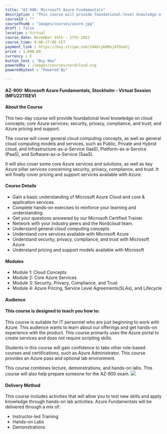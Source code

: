 ```yaml
---
title: "AZ-900: Microsoft Azure Fundamentals"
description : "This course will provide foundational-level knowledge of cloud services and how those services are provided with Microsoft Azure."
courseId : ""
courseThumb : "images/courses/azure.jpg"
draft : false
location : Virtual
course_date: November 16th - 17th 2022
course_time: 9:00-17:00 CET
payment_link : https://buy.stripe.com/14k6rybHRejA7OoeVj
price : 1,090.00 
currency : €
button_text : "Buy Now"
poweredby : /images/courses/nordcloud.svg
poweredbytext : "Powered By"

---
```


#### AZ-900: Microsoft Azure Fundamentals, Stockholm - Virtual Session (MFU2211SEV)

#### About the Course 

This two-day course will provide foundational level knowledge on cloud concepts; core Azure services; security, privacy, compliance, and trust; and Azure pricing and support.

The course will cover general cloud computing concepts, as well as general cloud computing models and services, such as Public, Private and Hybrid cloud, and Infrastructure-as-a-Service (IaaS), Platform-as-a-Service (PaaS), and Software-as-a-Service (SaaS).

It will also cover some core Azure services and solutions, as well as key Azure pillar services concerning security, privacy, compliance, and trust. It will finally cover pricing and support services available with Azure.

#### Course Details

* Gain a basic understanding of Microsoft Azure Cloud and core & application services.
* Complete hands-on exercises to reinforce your learning and understanding.
* Get your questions answered by our Microsoft Certified Trainer.
* Network with your industry peers and the Nordcloud team.
* Understand general cloud computing concepts
* Understand core services available with Microsoft Azure
* Understand security, privacy, compliance, and trust with Microsoft Azure
* Understand pricing and support models available with Microsoft

#### Modules

* Module 1: Cloud Concepts
* Module 2: Core Azure Services
* Module 3: Security, Privacy, Compliance, and Trust
* Module 4: Azure Pricing, Service Level Agreements(SLAs), and Lifecycle

#### Audience
#### This course is designed to teach you how to:

This course is suitable for IT personnel who are just beginning to work with Azure. This audience wants to learn about our offerings and get hands-on experience with the product. This course primarily uses the Azure portal to create services and does not require scripting skills.

Students in this course will gain confidence to take other role-based courses and certifications, such as Azure Administrator. This course provides an Azure pass and optional lab environment.

This course combines lecture, demonstrations, and hands-on labs. This course will also help prepare someone for the AZ-900 exam.
![](https://nordcloud.com/wp-content/uploads/2020/02/annie-spratt-QckxruozjRg-unsplash.png#floatright)

#### Delivery Method

This course includes activities that will allow you to test new skills and apply knowledge through hands-on lab activities. Azure Fundamentals will be delivered through a mix of:

* Instructor-led Training
* Hands-on Labs
* Demonstrations

